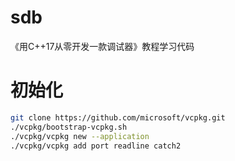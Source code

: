 # sdb
《用C++17从零开发一款调试器》教程学习代码

# 初始化

```bash
git clone https://github.com/microsoft/vcpkg.git
./vcpkg/bootstrap-vcpkg.sh
./vcpkg/vcpkg new --application
./vcpkg/vcpkg add port readline catch2
```
